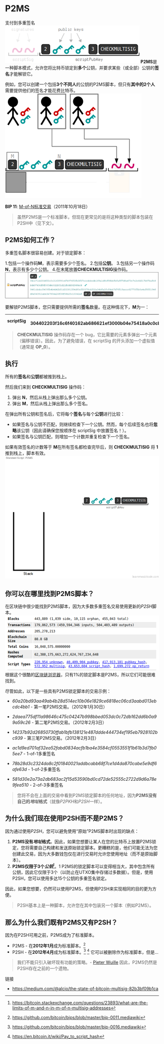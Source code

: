 # P2MS
支付到多重签名
![P2MS-1.png](img/P2MS-1.png)
**P2MS**是一种脚本模式，允许您将比特币锁定到**多个**公钥，并要求某些（或全部）公钥的**签名**才能解锁它。

例如，您可以创建一个包括**3个不同人**的公钥的P2MS脚本，但只有**其中的2个人**需要提供他们的签名才能花费比特币。
![P2MS-2.png](img/P2MS-2.png)

**BIP 11**: [M-of-N标准交易](https://github.com/bitcoin/bips/blob/master/bip-0011.mediawiki)（2011年10月18日）

>虽然P2MS是一个标准脚本，但现在更常见的是将这种类型的脚本包装在P2SH中（见下文）。

## P2MS如何工作？
多重签名脚本很容易创建。对于锁定脚本：

1.包括一个操作码**M**，表示需要多少个签名。
2.包括**公钥**。
3.包括另一个操作码**N**，表示有多少个公钥。
4.在末尾放置**CHECKMULTISIG**操作码。
![P2MS-3.png](img/P2MS-3.jpg)

要解锁P2MS脚本，您只需要提供所需的**签名**数量。在这种情况下，**M**为一：

|scriptSig|OP_0 304402203f16c6f40162ab686621ef3000b04e75418a0c0cb2d8aebeac894ae360ac1e780220ddc15ecdfc3507ac48e1681a33eb60996631bf6bf5bc0a0682c4db743ce7ca2b01|
|---|---|

>**CHECKMULTISIG** 操作码存在一个 bug，它比需要的元素多弹出一个元素（偏移错误）。因此，为了避免错误，在 scriptSig 的开头添加一个虚拟值（通常是 **OP_0**）。

## 执行
所有的**签名**和**公钥**都被推到栈上。

然后我们来到 **CHECKMULTISIG** 操作码：

1. 弹出 **N**，然后从栈上弹出那么多个公钥。
2. 弹出 **M**，然后从栈上弹出那么多个签名。

在弹出所有公钥和签名后，它将每个**签名**与每个**公钥**进行比较：

* 如果签名与公钥不匹配，则继续检查下一个公钥。然而，每个后续签名也将**忽略**该公钥（因此请确保您按顺序在 scriptSig 中放置签名！）。
* 如果签名与公钥匹配，则增加一个计数并重复检查下一个签名。

如果有效签名的计数等于 **M**在所有签名都检查完毕后，则 **CHECKMULTISIG** 将 **1** 推到栈上，脚本有效。
![P2MS-4.png](img/P2PMS-4.gif)

## 你可以在哪里找到P2MS脚本？
在区块链中很少能找到P2MS脚本，因为大多数多重签名交易使用更新的*P2SH*脚本。
![P2MS-5.png](img/P2MS-5.png)
根据这个很酷的[区块链浏览器](https://webbtc.com/stats)，只有1%的锁定脚本是P2MS，所以它们可能很难找到。

尽管如此，以下是一些具有P2MS锁定脚本的交易示例：

* *60a20bd93aa49ab4b28d514ec10b06e1829ce6818ec06cd3aabd013ebcdc4bb1* - 第一笔P2MS交易。（2012年1月30日）
* *2daea775df11a98646c475c04247b998bbed053dc0c72db162dd6b0a99a59c26* - 第二笔P2MS交易。（2012年2月3日）
* *14237b92d26850730ffab1bfb138121e487ddde444734ef195eb7928102bc939* - 第三笔P2MS交易。（2012年2月3日）

* *ac1d9ed701af32ea52fabd0834acfb1ba4e3584cf0553551f1b61b3d7fb05ee7* - 1-of-1多重签名
* *78b28d3c2324da8c2f01840021addbcabb68f7ce1d4da870cabe5e9df6afe63d* - 1-of-2多重签名
* *581d30e2a73a2db683ac2f15d53590bd0cd72de52555c2722d9d6a78e9fea510* - 2-of-3多重签名

>您将不会在上面的交易中看到P2MS锁定脚本的任何地址，因为**P2MS没有自己的*地址*格式**（就像*P2PKH*和*P2SH*一样）。

## 为什么我们现在使用P2SH而不是P2MS？

因为通过使用*P2SH*，您可以避免使用“原始”P2MS脚本时出现的缺点：

1. **P2MS没有*地址*格式**。因此，如果您想要让某人在您的比特币上放置P2MS锁定，您将需要自己构建和发送原始锁定脚本。更糟糕的是，他们可能无法为您创建此交易，因为大多数钱包仅在进行交易时允许您使用地址（而不是原始脚本）。
2. **P2MS仅限于3个*公钥***[^1]。1 P2MS的锁定脚本可以变得相当大，其中包含所有公钥，因此它仅限于3个（以防止在UTXO集中存储过多数据）。但是，使用P2SH，您可以使用多达15个公钥的多重签名锁定。
   
因此，如果您想要，仍然可以使用P2MS，但使用P2SH来实现相同的目的更为方便。

>P2SH基本上是一种脚本，允许您在其中包装另一个脚本（例如P2MS）。

## 那么为什么我们既有P2MS又有P2SH？

因为在P2SH可用之前，P2MS成为了标准脚本。

* P2MS - 在**2012年1月**成为标准脚本。[^2]
* P2SH - 在**2012年4月**成为标准脚本。[^3] [^4]
它可以被删除作为标准脚本，但是…

>我们不能只引入破坏现有功能的策略。- [Pieter Wuille](https://twitter.com/pwuille)
因此，P2MS仍然是P2SH存在之前的一个遗物。

链接
* https://medium.com/@alcio/the-state-of-bitcoin-multisig-82b3bf09b1ca

[^1]:https://bitcoin.stackexchange.com/questions/23893/what-are-the-limits-of-m-and-n-in-m-of-n-multisig-addresses
[^2]:https://github.com/bitcoin/bips/blob/master/bip-0011.mediawiki
[^3]:https://github.com/bitcoin/bips/blob/master/bip-0016.mediawiki
[^4]:https://en.bitcoin.it/wiki/Pay_to_script_hash